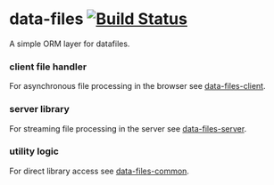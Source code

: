 data-files  [![Build Status](https://travis-ci.org/matyb/data-files.png?branch=master)](https://travis-ci.org/matyb/data-files)
==========
A simple ORM layer for datafiles.

### client file handler
For asynchronous file processing in the browser see [data-files-client](https://github.com/matyb/tree/master/src_modules/client).

### server library
For streaming file processing in the server see [data-files-server](https://github.com/matyb/tree/master/src_modules/server).

### utility logic
For direct library access see [data-files-common](https://github.com/matyb/tree/master/src_modules/common).
